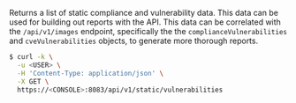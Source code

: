 Returns a list of static compliance and vulnerability data.
This data can be used for building out reports with the API.
This data can be correlated with the `/api/v1/images` endpoint, specifically the the `complianceVulnerabilities` and `cveVulnerabilities` objects, to generate more thorough reports.

```bash
$ curl -k \
  -u <USER> \
  -H 'Content-Type: application/json' \
  -X GET \
  https://<CONSOLE>:8083/api/v1/static/vulnerabilities
```

